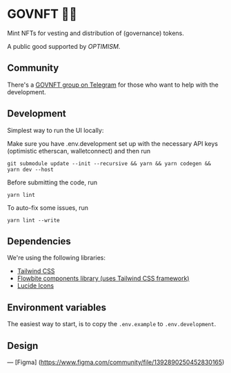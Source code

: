 # GOVNFT 🔴🔲

Mint NFTs for vesting and distribution of (governance) tokens.

A public good supported by _OPTIMISM_.

## Community

There's a [GOVNFT group on Telegram](https://t.me/+8T4wA24yWr8wYTQ0) for those
who want to help with the development.

## Development

Simplest way to run the UI locally:

Make sure you have .env.development set up with the necessary API keys (optimistic etherscan, walletconnect) and then run

```
git submodule update --init --recursive && yarn && yarn codegen && yarn dev --host
```

Before submitting the code, run

```
yarn lint
```

To auto-fix some issues, run

```
yarn lint --write
```

## Dependencies

We're using the following libraries:

- [Tailwind CSS](https://flowbite.com/tools/tailwind-cheat-sheet/)
- [Flowbite components library (uses Tailwind CSS framework)](https://flowbite-react.com/)
- [Lucide Icons](https://lucide.dev/docs/lucide-react)

## Environment variables

The easiest way to start, is to copy the `.env.example` to `.env.development`.

## Design

— [Figma] (https://www.figma.com/community/file/1392890250452830165)
